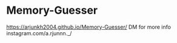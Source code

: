 # Memory-Guesser

https://arjunkh2004.github.io/Memory-Guesser/
DM for more info instagram.com/a.rjunnn._/
